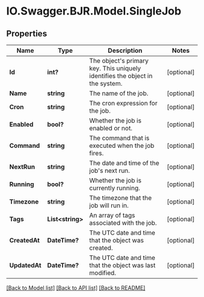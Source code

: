 # IO.Swagger.BJR.Model.SingleJob
## Properties

Name | Type | Description | Notes
------------ | ------------- | ------------- | -------------
**Id** | **int?** | The object&#x27;s primary key. This uniquely identifies the object in the system. | [optional] 
**Name** | **string** | The name of the job. | [optional] 
**Cron** | **string** | The cron expression for the job. | [optional] 
**Enabled** | **bool?** | Whether the job is enabled or not. | [optional] 
**Command** | **string** | The command that is executed when the job fires. | [optional] 
**NextRun** | **string** | The date and time of the job&#x27;s next run. | [optional] 
**Running** | **bool?** | Whether the job is currently running. | [optional] 
**Timezone** | **string** | The timezone that the job will run in. | [optional] 
**Tags** | **List&lt;string&gt;** | An array of tags associated with the job. | [optional] 
**CreatedAt** | **DateTime?** | The UTC date and time that the object was created. | [optional] 
**UpdatedAt** | **DateTime?** | The UTC date and time that the object was last modified. | [optional] 

[[Back to Model list]](../README.md#documentation-for-models) [[Back to API list]](../README.md#documentation-for-api-endpoints) [[Back to README]](../README.md)

